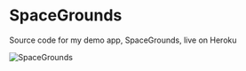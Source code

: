 # SpaceGrounds

Source code for my demo app, SpaceGrounds, live on Heroku 

![SpaceGrounds](https://user-images.githubusercontent.com/82728352/188337439-fb3675a5-4422-4ba0-9ab5-ee129267b441.png)
